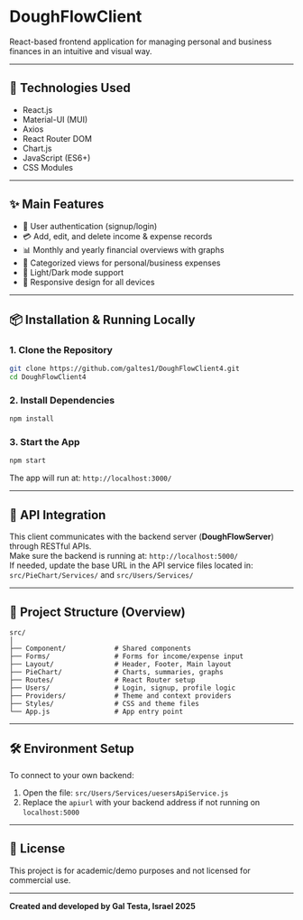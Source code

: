 # DoughFlowClient

React-based frontend application for managing personal and business finances in an intuitive and visual way.

---

## 🧠 Technologies Used

- React.js  
- Material-UI (MUI)  
- Axios  
- React Router DOM  
- Chart.js  
- JavaScript (ES6+)  
- CSS Modules  

---

## ✨ Main Features

- 🔐 User authentication (signup/login)  
- 💳 Add, edit, and delete income & expense records  
- 📊 Monthly and yearly financial overviews with graphs  
- 📁 Categorized views for personal/business expenses  
- 🌙 Light/Dark mode support  
- 📱 Responsive design for all devices  

---

## 📦 Installation & Running Locally

### 1. Clone the Repository

```bash
git clone https://github.com/galtes1/DoughFlowClient4.git
cd DoughFlowClient4
```

### 2. Install Dependencies

```bash
npm install
```

### 3. Start the App

```bash
npm start
```

The app will run at: `http://localhost:3000/`

---

## 🔗 API Integration

This client communicates with the backend server (**DoughFlowServer**) through RESTful APIs.  
Make sure the backend is running at: `http://localhost:5000/`  
If needed, update the base URL in the API service files located in:  
`src/PieChart/Services/` and `src/Users/Services/`

---

## 📁 Project Structure (Overview)

```
src/
│
├── Component/            # Shared components
├── Forms/                # Forms for income/expense input
├── Layout/               # Header, Footer, Main layout
├── PieChart/             # Charts, summaries, graphs
├── Routes/               # React Router setup
├── Users/                # Login, signup, profile logic
├── Providers/            # Theme and context providers
├── Styles/               # CSS and theme files
└── App.js                # App entry point
```

---

## 🛠️ Environment Setup

To connect to your own backend:  
1. Open the file: `src/Users/Services/uesersApiService.js`  
2. Replace the `apiurl` with your backend address if not running on `localhost:5000`

---

## 📜 License

This project is for academic/demo purposes and not licensed for commercial use.

---

**Created and developed by Gal Testa, Israel 2025**